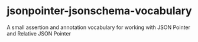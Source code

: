 # jsonpointer-jsonschema-vocabulary
A small assertion and annotation vocabulary for working with JSON Pointer and Relative JSON Pointer
